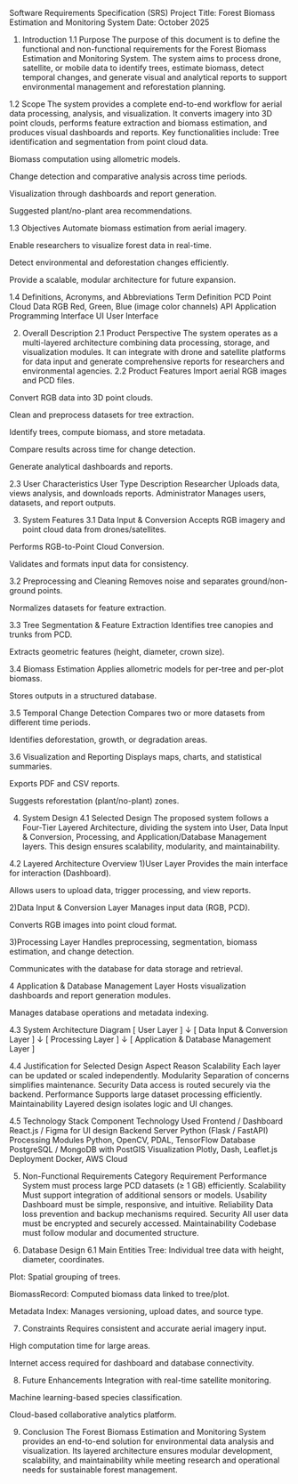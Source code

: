 Software Requirements Specification (SRS)
Project Title: Forest Biomass Estimation and Monitoring System
 Date: October 2025

1. Introduction
1.1 Purpose
The purpose of this document is to define the functional and non-functional requirements for the Forest Biomass Estimation and Monitoring System.
 The system aims to process drone, satellite, or mobile data to identify trees, estimate biomass, detect temporal changes, and generate visual and analytical reports to support environmental management and reforestation planning.

1.2 Scope
The system provides a complete end-to-end workflow for aerial data processing, analysis, and visualization.
 It converts imagery into 3D point clouds, performs feature extraction and biomass estimation, and produces visual dashboards and reports.
 Key functionalities include:
Tree identification and segmentation from point cloud data.


Biomass computation using allometric models.


Change detection and comparative analysis across time periods.


Visualization through dashboards and report generation.


Suggested plant/no-plant area recommendations.



1.3 Objectives
Automate biomass estimation from aerial imagery.


Enable researchers to visualize forest data in real-time.


Detect environmental and deforestation changes efficiently.


Provide a scalable, modular architecture for future expansion.



1.4 Definitions, Acronyms, and Abbreviations
Term
Definition
PCD
        Point Cloud Data
RGB
        Red, Green, Blue (image color                       channels)
API
       Application Programming Interface
UI
      User Interface






2. Overall Description
2.1 Product Perspective
The system operates as a multi-layered architecture combining data processing, storage, and visualization modules.
 It can integrate with drone and satellite platforms for data input and generate comprehensive reports for researchers and environmental agencies.
2.2 Product Features
Import aerial RGB images and PCD files.


Convert RGB data into 3D point clouds.


Clean and preprocess datasets for tree extraction.


Identify trees, compute biomass, and store metadata.


Compare results across time for change detection.


Generate analytical dashboards and reports.


2.3 User Characteristics
User Type
Description
Researcher
Uploads data, views analysis, and downloads reports.
Administrator
Manages users, datasets, and report outputs.


3. System Features
3.1 Data Input & Conversion
Accepts RGB imagery and point cloud data from drones/satellites.


Performs RGB-to-Point Cloud Conversion.


Validates and formats input data for consistency.


3.2 Preprocessing and Cleaning
Removes noise and separates ground/non-ground points.


Normalizes datasets for feature extraction.


3.3 Tree Segmentation & Feature Extraction
Identifies tree canopies and trunks from PCD.


Extracts geometric features (height, diameter, crown size).


3.4 Biomass Estimation
Applies allometric models for per-tree and per-plot biomass.


Stores outputs in a structured database.


3.5 Temporal Change Detection
Compares two or more datasets from different time periods.


Identifies deforestation, growth, or degradation areas.


3.6 Visualization and Reporting
Displays maps, charts, and statistical summaries.


Exports PDF and CSV reports.


Suggests reforestation (plant/no-plant) zones.



4. System Design
4.1 Selected Design
The proposed system follows a Four-Tier Layered Architecture, dividing the system into User, Data Input & Conversion, Processing, and Application/Database Management layers.
 This design ensures scalability, modularity, and maintainability.

4.2 Layered Architecture Overview
1)User Layer
Provides the main interface for interaction (Dashboard).


Allows users to upload data, trigger processing, and view reports.


2)Data Input & Conversion Layer
Manages input data (RGB, PCD).


Converts RGB images into point cloud format.


3)Processing Layer
Handles preprocessing, segmentation, biomass estimation, and change detection.


Communicates with the database for data storage and retrieval.


4 Application & Database Management Layer
Hosts visualization dashboards and report generation modules.


Manages database operations and metadata indexing.



4.3 System Architecture Diagram
[ User Layer ]
     ↓
[ Data Input & Conversion Layer ]
     ↓
[ Processing Layer ]
     ↓
[ Application & Database Management Layer ]


4.4 Justification for Selected Design
Aspect
Reason
Scalability
Each layer can be updated or scaled independently.
Modularity
Separation of concerns simplifies maintenance.
Security
Data access is routed securely via the backend.
Performance
Supports large dataset processing efficiently.
Maintainability
Layered design isolates logic and UI changes.


4.5 Technology Stack
Component
Technology Used
Frontend / Dashboard
React.js / Figma for UI design
Backend Server
Python (Flask / FastAPI)
Processing Modules
Python, OpenCV, PDAL, TensorFlow
Database
PostgreSQL / MongoDB with PostGIS
Visualization
Plotly, Dash, Leaflet.js
Deployment
Docker, AWS Cloud


5. Non-Functional Requirements
Category
Requirement
Performance
System must process large PCD datasets (≥ 1 GB) efficiently.
Scalability
Must support integration of additional sensors or models.
Usability
Dashboard must be simple, responsive, and intuitive.
Reliability
Data loss prevention and backup mechanisms required.
Security
All user data must be encrypted and securely accessed.
Maintainability
Codebase must follow modular and documented structure.


6. Database Design
6.1 Main Entities
Tree: Individual tree data with height, diameter, coordinates.


Plot: Spatial grouping of trees.


BiomassRecord: Computed biomass data linked to tree/plot.


Metadata Index: Manages versioning, upload dates, and source type.



7. Constraints
Requires consistent and accurate aerial imagery input.


High computation time for large areas.


Internet access required for dashboard and database connectivity.



8. Future Enhancements
Integration with real-time satellite monitoring.


Machine learning-based species classification.


Cloud-based collaborative analytics platform.



9. Conclusion
The Forest Biomass Estimation and Monitoring System provides an end-to-end solution for environmental data analysis and visualization.
 Its layered architecture ensures modular development, scalability, and maintainability while meeting research and operational needs for sustainable forest management.

